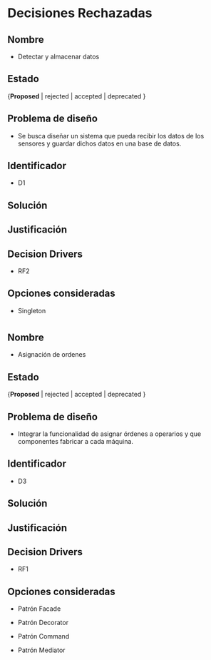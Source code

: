 # Decisiones Rechazadas

## Nombre

* Detectar y almacenar datos

## Estado

{**Proposed** | rejected | accepted | deprecated }

## Problema de diseño 

* Se busca diseñar un sistema que pueda recibir los datos de los sensores y guardar dichos datos en una base de datos. 

## Identificador 

* D1 

## Solución 

## Justificación 

## Decision Drivers
* RF2

## Opciones consideradas 

* Singleton 

#

## Nombre
* Asignación de ordenes

## Estado

{**Proposed** | rejected | accepted | deprecated }

## Problema de diseño 

* Integrar la funcionalidad de asignar órdenes a operarios y que componentes fabricar a cada máquina. 

## Identificador 

* D3 

## Solución 

## Justificación 

## Decision Drivers
* RF1

## Opciones consideradas 

* Patrón Facade 

* Patrón Decorator 

* Patrón Command 

* Patrón Mediator

